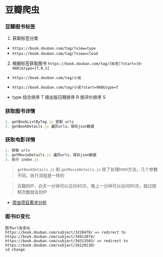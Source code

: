 # 豆瓣爬虫


### 豆瓣图书标签

1. 获取标签分类

- `https://book.douban.com/tag/?view=type`
- `https://book.douban.com/tag/?view=cloud`

2. 根据标签获取图书 `https://book.douban.com/tag/[标签]?start=[0-980]&type=[T,R,S]`

- `https://book.douban.com/tag/小说`
- `https://book.douban.com/tag/小说?start=980&type=T`

- type  综合排序 T   按出版日期排序 R   按评价排序 S


### 获取图书详情

```js
1. getBookListByTag.js 获取 urls
2. getBookDetails.js 遍历urls，保存json数据
```


### 获取电影详情

```js
1. 获取 urls
2. getMovieDetails.js 遍历urls，保存json数据
3. 执行 index.js
```


> `getBookDetails.js` 和 `getMovieDetails.js` 除了处理html方法，几个参数不同，执行流程是一样的

> 豆瓣封IP，白天一分钟可以访问40次，晚上一分钟可以访问60次，超过限制次数就会封IP

- [爬虫项目需求分析](https://edu.csdn.net/notebook/python/week11/6.html)

### 图书ID变化

```
图书url有变动
https://book.douban.com/subject/3228470/ => redirect to  https://book.douban.com/subject/34912074/
https://book.douban.com/subject/30313503/ => redirect to https://book.douban.com/subject/26120130/
id change
```
